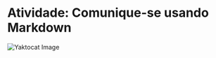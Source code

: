 # Atividade: Comunique-se usando Markdown

![Yaktocat Image](https://octodex.github.com/images/yaktocat.png)

